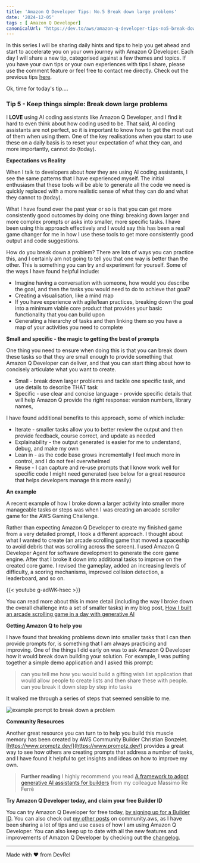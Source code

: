 ```yaml
---
title: 'Amazon Q Developer Tips: No.5 Break down large problems'
date: '2024-12-05'
tags : [ Amazon Q Developer]
canonicalUrl: "https://dev.to/aws/amazon-q-developer-tips-no5-break-down-large-problems-30ld"
---
```


In this series I will be sharing daily hints and tips to help you get ahead and start to accelerate you on your own journey with Amazon Q Developer. Each day I will share a new tip, categorised against a few themes and topics. If you have your own tips or your own experiences with tips I share, please use the comment feature or feel free to contact me directly. Check out the previous tips [here](https://dev.to/aws/amazon-q-developer-tips-no4-no-aws-account-needed-12lm).

Ok, time for today's tip....

### Tip 5 - Keep things simple: Break down large problems

I **LOVE** using AI coding assistants like Amazon Q Developer, and I find it hard to even think about how coding used to be. That said, AI coding assistants are not perfect, so it is important to know how to get the most out of them when using them. One of the key realisations when you start to use these on a daily basis is to reset your expectation of what they can, and more importantly, cannot do (today).

**Expectations vs Reality**

When I talk to developers about *how* they are using AI coding assistants, I see the same patterns that I have experienced myself. The initial enthusiasm that these tools will be able to generate all the code we need is quickly replaced with a more realistic sense of what they can do and what they cannot to (today).

What I have found over the past year or so is that you can get more consistently good outcomes by doing one thing: breaking down larger and more complex prompts or asks into smaller, more specific tasks. I have been using this approach effectively and I would say this has been a real game changer for me in how I use these tools to get more consistently good output and code suggestions.

How do you break down a problem? There are lots of ways you can practice this, and I certainly am not going to tell you that one way is better than the other. This is something you can try and experiment for yourself. Some of the ways I have found helpful include:

* Imagine having a conversation with someone, how would you describe the goal, and then the tasks you would need to do to achieve that goal?
* Creating a visualisation, like a mind map
* If you have experience with agile/lean practices, breaking down the goal into a minimum viable core product that provides your basic functionality that you can build upon
* Generating a hierarchy of tasks and then linking them so you have a map of your activities you need to complete

**Small and specific - the magic to getting the best of prompts**

One thing you need to ensure when doing this is that you can break down these tasks so that they are small enough to provide something that Amazon Q Developer can deliver, and that you can start thing about how to concisely articulate what you want to create.

* Small - break down larger problems and tackle one specific task, and use details to describe THAT task
* Specific - use clear and concise language - provide specific details that will help Amazon Q provide the right response: version numbers, library names, 

I have found additional benefits to this approach, some of which include:

* Iterate - smaller tasks allow you to better review the output and then provide feedback, course correct, and update as needed
* Explainability - the output generated is easier for me to understand, debug, and make my own
* Lean in - as the code base grows incrementally I feel much more in control, and I do not feel overwhelmed
* Reuse - I can capture and re-use prompts that I know work well for specific code I might need generated (see below for a great resource that helps developers manage this more easily)

**An example**

A recent example of how I broke down a larger activity into smaller more manageable tasks or steps was when I was creating an arcade scroller game for the AWS Gaming Challenge.

Rather than expecting Amazon Q Developer to create my finished game from a very detailed prompt, I took a different approach. I thought about what I wanted to create (an arcade scrolling game that moved a spaceship to avoid debris that was scrolling across the screen). I used Amazon Q Developer Agent for software development to generate the core game engine. After that I broke it down into additional tasks to improve on the created core game.  I revised the gameplay, added an increasing levels of difficulty, a scoring mechanisms, improved collision detection, a leaderboard, and so on.

{{< youtube g-adWK-hsec >}}

You can read more about this in more detail (including the way I broke down the overall challenge into a set of smaller tasks) in my blog post, [How I built an arcade scrolling game in a day with generative AI](https://dev.to/aws/how-i-built-an-arcade-scrolling-game-in-one-day-ek8)

**Getting Amazon Q to help you**

I have found that breaking problems down into smaller tasks that I can then provide prompts for, is something that I am always practicing and improving. One of the things I did early on was to ask Amazon Q Developer how it would break down building your solution. For example, I was putting together a simple demo application and I asked this prompt:

> can you tell me how you would build a gifting wish list application that would allow people to create lists and then share these with people. can you break it down step by step into tasks

It walked me through a series of steps that seemed sensible to me.

![example prompt to break down a problem](https://media2.dev.to/dynamic/image/width=800%2Cheight=%2Cfit=scale-down%2Cgravity=auto%2Cformat=auto/https%3A%2F%2Fdev-to-uploads.s3.amazonaws.com%2Fuploads%2Farticles%2Ffdfc8ed8aplntbqwfb0b.png)

**Community Resources**

Another great resource you can turn to to help you build this muscle memory has been created by AWS Community Builder Christian Bonzelet. [https://www.promptz.dev/](https://www.promptz.dev/) provides a great way to see how others are creating prompts that address a number of tasks, and I have found it helpful to get insights and ideas on how to improve my own.

> **Further reading** I highly recommend you read [A framework to adopt generative AI assistants for builders](https://it20.info/2024/5/a-framework-to-adopt-generative-ai-assistants-for-builders/) from my colleague Massimo Re Ferrè

**Try Amazon Q Developer today, and claim your free Builder ID**

You can try Amazon Q Developer for free today, [by signing up for a Builder ID](https://community.aws/builderid?trk=34e0ecce-8101-42c4-840a-fe6170420294&sc_channel=el). You can also check out [my other posts](https://community.aws/@ricsueaws) on community.aws, as I have been sharing a lot of tips and use cases of how I am using Amazon Q Developer. You can also keep up to date with all the new features and improvements of Amazon Q Developer by checking out the [changelog](https://aws.amazon.com/developer/generative-ai/amazon-q/change-log/).


---
Made with ♥ from DevRel
